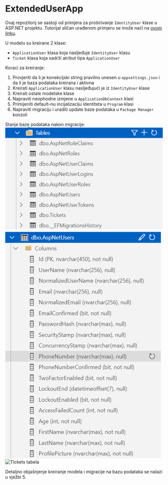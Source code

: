 # ExtendedUserApp

Ovaj repozitorij se sastoji od primjera za proširivanje `IdentityUser` klase u ASP.NET projektu. Tutorijal sličan urađenom primjeru se može naći na [ovom linku](https://www.tektutorialshub.com/asp-net-core/add-custom-fields-to-user-in-asp-net-core-identity/).

U modelu su kreirane 2 klase:
- `ApplicationUser` klasa koja nasljeđuje `IdentityUser` klasu
- `Ticket` klasa koja sadrži atribut tipa `ApplicationUser`


Koraci za kreiranje:
1. Provjeriti da li je konekcijski string pravilno unesen u `appsettings.json` i da li je baza podataka kreirana i aktivna
2. Kreirati `ApplicationUser` klasu nasljeđujući je iz `IdentityUser` klase 
3. Kreirati ostale modelske klase
3. Napraviti neophodne izmjene u `ApplicationDbContext` klasi
4. Primijeniti default-nu incijalizaciju identiteta u `Program` klasi
5. Napraviti migraciju i uraditi update baze podataka u `Package Manager` konzoli

Stanje baze podataka nakon migracije:
![Lista tabela](images/DatabaseTables.png)
![AspNetUsers tabela](images/AspNetUsersTable.png)
![Tickets tabela](images/TicketsTabela.png)

Detaljno objašnjenje kreiranje modela i migracije na bazu podataka se nalazi u vježbi 5.

